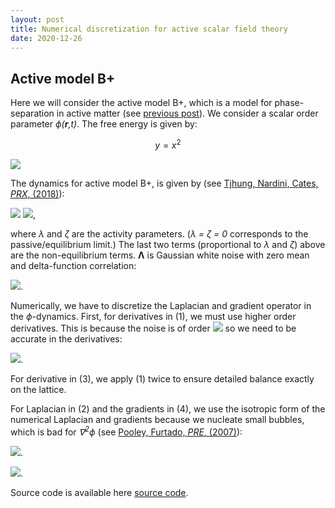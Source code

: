 ```yaml
---
layout: post
title: Numerical discretization for active scalar field theory
date: 2020-12-26
---
```


<script src=”https://polyfill.io/v3/polyfill.min.js?features=es6"></script>
<script id=”MathJax-script” async src=”https://cdn.jsdelivr.net/npm/mathjax@3/es5/tex-mml-chtml.js"></script>

## Active model B+

Here we will consider the active model B+, which is a model for phase-separation in active matter (see [previous post]).
We consider a scalar order parameter _ϕ(__r__,t)_. The free energy is given by:

$$ y = x^2 $$

<img src="http://latex.codecogs.com/svg.latex?F[\phi]=\int dV\left\{ -\frac{A}{2}\phi^{2}+\frac{A}{4}\phi^{4}+\frac{K}{2}|\nabla\phi|^{2}\right\}" border="0"/>

The dynamics for active model B+, is given by (see [Tjhung, Nardini, Cates, _PRX_, (2018)]):

<img src="http://latex.codecogs.com/svg.latex?\frac{\partial\phi}{\partial t}=\underbrace{\nabla^{2}}_{(3)}(-A\phi+A\phi^{3}-K\underbrace{\nabla^{2}\phi}_{(2)})+\sqrt{2D}\underbrace{\nabla\cdot}_{(1)}\boldsymbol{\Lambda}" border="0"/>
<img src="http://latex.codecogs.com/svg.latex?-\underbrace{\nabla\cdot}_{(4)}(\zeta\underbrace{(\nabla^{2}\phi)}_{(2)}\underbrace{\nabla}_{(4)}\phi - \underbrace{\nabla}_{(4)}(\lambda|\underbrace{\nabla}_{(4)}\phi|^{2}))" border="0"/>,

where _λ_ and _ζ_ are the activity parameters. (_λ = ζ = 0_ corresponds to the passive/equilibrium limit.) The last two terms (proportional to _λ_ and _ζ_) above are the non-equilibrium terms. __Λ__ is Gaussian white noise with zero mean and delta-function correlation:

<img src="http://latex.codecogs.com/svg.latex?\left<\Lambda_\alpha(\mathbf{r},t)\Lambda_\beta(\mathbf{r}',t')\right>=\delta_{\alpha\beta}\delta(\mathbf{r}-\mathbf{r}')\delta(t-t')" border="0"/>.

Numerically, we have to discretize the Laplacian and gradient operator in the _ϕ_-dynamics. First, for derivatives in (1), we must use higher order derivatives. This is because the noise is of order <img src="http://latex.codecogs.com/svg.latex?\sqrt{\Delta t/\Delta x\Delta y}" border="0"/> so we need to be accurate in the derivatives:

<img src="http://latex.codecogs.com/svg.latex?\partial_{x}\phi=\frac{\frac{1}{280}\phi_{i-4,j}-\frac{4}{105}\phi_{i-3,j}+\frac{1}{5}\phi_{i-2,j}-\frac{4}{5}\phi_{i-1,j}+\frac{4}{5}\phi_{i+1,j}-\frac{1}{5}\phi_{i+2,j}+\frac{4}{105}\phi_{i+3,j}-\frac{1}{280}\phi_{i+4,j}}{\Delta x}" border="0"/>.

For derivative in (3), we apply (1) twice to ensure detailed balance exactly on the lattice.

For Laplacian in (2) and the gradients in (4), we use the isotropic form of the numerical Laplacian and gradients because we nucleate small bubbles, which is bad for _∇<sup>2</sup>ϕ_ (see [Pooley, Furtado, _PRE_, (2007)]):

<img src="http://latex.codecogs.com/svg.latex?\nabla^{2}\phi=\frac{1}{\Delta x\Delta y}\left[\begin{array}{ccc}
-\frac{1}{2} & 2 & -\frac{1}{2}\\
2 & -6 & 2\\
-\frac{1}{2} & 2 & -\frac{1}{2}
\end{array}\right]\phi_{ij}" border="0"/>.

<img src="http://latex.codecogs.com/svg.latex?\partial_x\phi=\frac{1}{\Delta x}\left[\begin{array}{ccc}
-\frac{1}{10} & 0 & \frac{1}{10}\\
-\frac{3}{10} & 0 & \frac{3}{10}\\
-\frac{1}{10} & 0 & \frac{1}{10}
\end{array}\right]\phi_{ij}" border="0"/>.

Source code is available here [source code].

[previous post]: https://elsentjhung.github.io/2019/04/07/active.html
[Tjhung, Nardini, Cates, _PRX_, (2018)]: https://journals.aps.org/prx/abstract/10.1103/PhysRevX.8.031080
[Pooley, Furtado, _PRE_, (2007)]: https://journals.aps.org/pre/abstract/10.1103/PhysRevE.77.046702
[source code]: https://github.com/elsentjhung/active-model-B-plus
